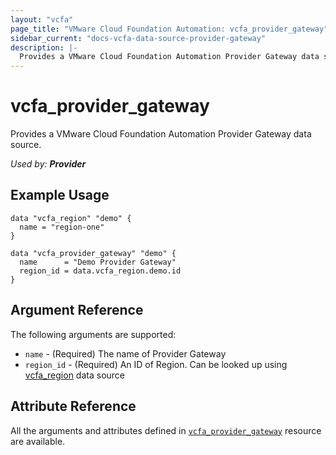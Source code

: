 ```yaml
---
layout: "vcfa"
page_title: "VMware Cloud Foundation Automation: vcfa_provider_gateway"
sidebar_current: "docs-vcfa-data-source-provider-gateway"
description: |-
  Provides a VMware Cloud Foundation Automation Provider Gateway data source.
---
```


# vcfa\_provider\_gateway

Provides a VMware Cloud Foundation Automation Provider Gateway data source.

_Used by: **Provider**_

## Example Usage

```hcl
data "vcfa_region" "demo" {
  name = "region-one"
}

data "vcfa_provider_gateway" "demo" {
  name      = "Demo Provider Gateway"
  region_id = data.vcfa_region.demo.id
}
```

## Argument Reference

The following arguments are supported:

* `name` - (Required) The name of Provider Gateway
* `region_id` - (Required) An ID of Region. Can be looked up using
  [vcfa_region](/providers/vmware/vcfa/latest/docs/data-sources/region) data source


## Attribute Reference

All the arguments and attributes defined in
[`vcfa_provider_gateway`](/providers/vmware/vcfa/latest/docs/resources/provider_gateway)
resource are available.